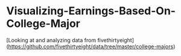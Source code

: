 # Visualizing-Earnings-Based-On-College-Major

[Looking at and analyzing data from fivethirtyeight] (https://github.com/fivethirtyeight/data/tree/master/college-majors)
